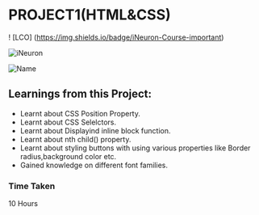 # PROJECT1(HTML&CSS)

! [LCO] (https://img.shields.io/badge/iNeuron-Course-important)

![iNeuron](https://img.shields.io/badge/iNeuron-Course-important)

![Name](https://img.shields.io/badge/-CHANDRASEKHAR%20KOMMOJU-ff69b4)

##  Learnings from this Project:

- Learnt about CSS Position Property.
- Learnt about CSS Selelctors.
- Learnt about Displayind inline block function.
- Learnt about nth child() property.
- Learnt about styling buttons with using various properties like Border radius,background color etc.
- Gained knowledge on different font families.

 ### Time Taken
 10 Hours
